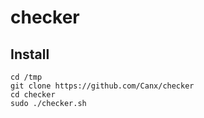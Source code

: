 # checker

## Install

```
cd /tmp
git clone https://github.com/Canx/checker
cd checker
sudo ./checker.sh
```
